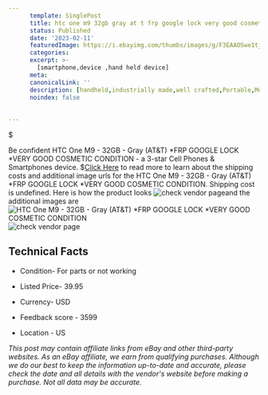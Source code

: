 ```yaml
---
      template: SinglePost
      title: htc one m9 32gb gray at t frp google lock very good cosmetic condition
      status: Published
      date: '2023-02-11'
      featuredImage: https://i.ebayimg.com/thumbs/images/g/F3EAAOSwe1tju18L/s-l225.jpg
      categories: 
      excerpt: >-
        [smartphone,device ,hand held device]
      meta:
      canonicalLink: ''
      description: [handheld,industrially made,well crafted,Portable,Mobile,Compact,Convenient,Lightweight,Maneuverable,Man-portable,Miniature,Carriable,Hand-held,Light,Holdable,Transportable,Mobile device,Pocket-sized,On-the-go,Wireless,Cordless,Compact size,Convenient size, smartphone,device ,hand held device]
      noindex: false
      
        
---
```

$

Be confident HTC One M9 - 32GB - Gray (AT&T) *FRP GOOGLE LOCK *VERY GOOD COSMETIC CONDITION - a 3-star Cell Phones & Smartphones device.
$[Click Here](https://www.ebay.com/itm/304767951512?hash=item46f595e298%3Ag%3AF3EAAOSwe1tju18L&mkevt=1&mkcid=1&mkrid=711-53200-19255-0&campid=%253CePNCampaignId%253E&customid=%253CreferenceId%253E&toolid=10049) to read more to learn about the shipping costs and additional image urls for the HTC One M9 - 32GB - Gray (AT&T) *FRP GOOGLE LOCK *VERY GOOD COSMETIC CONDITION. Shipping cost is undefined. Here is how the product looks ![check vendor page](https://i.ebayimg.com/thumbs/images/g/F3EAAOSwe1tju18L/s-l225.jpg)and the additional images are![HTC One M9 - 32GB - Gray (AT&T) *FRP GOOGLE LOCK *VERY GOOD COSMETIC CONDITION](https://i.ebayimg.com/images/g/F3EAAOSwe1tju18L/s-l1600.jpg)![check vendor page](https://origin-galleryplus.ebayimg.com/ws/web/304767951512_2_0_1/225x225.jpg)



 ## Technical Facts 



     
      

 - Condition- For parts or not working 


      

 - Listed Price- 39.95 


      

 - Currency- USD 


      

 - Feedback score - 3599 


      

 - Location - US 


      
      

 *_This post may contain affiliate links from eBay and other third-party websites. As an eBay affiliate, we earn from qualifying purchases. Although we do our best to keep the information up-to-date and accurate, please check the date and all details with the vendor's website before making a purchase. Not all data may be accurate._*






